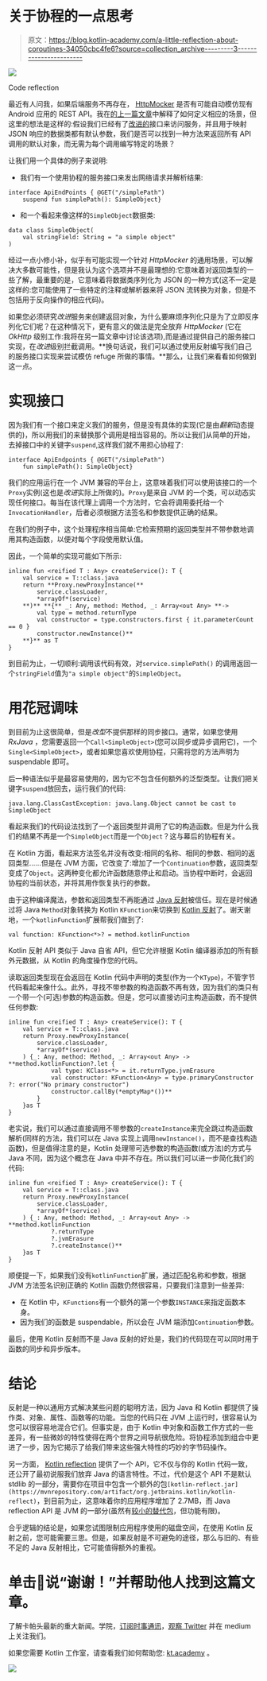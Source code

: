 # 关于协程的一点思考

> 原文：<https://blog.kotlin-academy.com/a-little-reflection-about-coroutines-34050cbc4fe6?source=collection_archive---------3----------------------->

![](img/b752fa3c0d918ae6eb9b90321252dccd.png)

Code reflection

最近有人问我，如果后端服务不再存在， [HttpMocker](https://github.com/speekha/httpmocker) 是否有可能自动模仿现有 Android 应用的 REST API。我在[的上一篇文章](/httpmock-my-first-oss-library-5bae8adbccf4)中解释了如何定义相应的场景，但这里的想法是这样的:假设我们已经有了[改进的](https://square.github.io/retrofit/)接口来访问服务，并且用于映射 JSON 响应的数据类都有默认参数，我们是否可以找到一种方法来返回所有 API 调用的默认对象，而无需为每个调用编写特定的场景？

让我们用一个具体的例子来说明:

*   我们有一个使用协程的服务接口来发出网络请求并解析结果:

```
interface ApiEndPoints { @GET("/simplePath")
    suspend fun simplePath(): SimpleObject}
```

*   和一个看起来像这样的`SimpleObject`数据类:

```
data class SimpleObject(
    val stringField: String = "a simple object"
)
```

经过一点小修小补，似乎有可能实现一个针对 *HttpMocker* 的通用场景，可以解决大多数可能性，但是我认为这个选项并不是最理想的:它意味着对返回类型的一些了解，最重要的是，它意味着将数据类序列化为 JSON 的一种方式(这不一定是这样的:您可能使用了一些特定的注释或解析器来将 JSON 流转换为对象，但是不包括用于反向操作的相应代码)。

如果您必须研究*改进*服务来创建返回对象，为什么要麻烦序列化只是为了立即反序列化它们呢？在这种情况下，更有意义的做法是完全放弃 *HttpMocker* (它在 *OkHttp* 级别工作:我将在另一篇文章中讨论该选项),而是通过提供自己的服务接口实现，在*改进*级别拦截调用。**换句话说，我们可以通过使用反射编写我们自己的服务接口实现来尝试模仿 refuge 所做的事情。**那么，让我们来看看如何做到这一点。

# 实现接口

因为我们有一个接口来定义我们的服务，但是没有具体的实现(它是由*翻新*动态提供的)，所以用我们的来替换那个调用是相当容易的。所以让我们从简单的开始，去掉接口中的关键字`suspend`,这样我们就不用担心协程了:

```
interface ApiEndpoints { @GET("/simplePath")
    fun simplePath(): SimpleObject}
```

我们的应用运行在一个 JVM 兼容的平台上，这意味着我们可以使用该接口的一个`Proxy`实例(这也是*改进*实际上所做的)。`Proxy`是来自 JVM 的一个类，可以动态实现任何接口。每当在该代理上调用一个方法时，它会将调用委托给一个`InvocationHandler`，后者必须根据方法签名和参数提供正确的结果。

在我们的例子中，这个处理程序相当简单:它检索预期的返回类型并不带参数地调用其构造函数，以便对每个字段使用默认值。

因此，一个简单的实现可能如下所示:

```
inline fun <reified T : Any> createService(): T {
    val service = T::class.java
    return **Proxy.newProxyInstance(**
        service.classLoader,
        *arrayOf*(service)
    **)** **{** _: Any, method: Method, _: Array<out Any> **->
        val type = method.returnType
        val constructor = type.constructors.first { it.parameterCount == 0 }
        constructor.newInstance()**
    **}** as T
}
```

到目前为止，一切顺利:调用该代码有效，对`service.simplePath()` 的调用返回一个`stringField`值为`"a simple object"`的`SimpleObject`。

# 用花冠调味

到目前为止这很简单，但是*改型*不提供那样的同步接口。通常，如果您使用 *RxJava* ，您需要返回一个`Call<SimpleObject>`(您可以同步或异步调用它)，一个`Single<SimpleObject>`，或者如果您喜欢使用协程，只需将您的方法声明为 suspendable 即可。

后一种语法似乎是最容易使用的，因为它不包含任何额外的泛型类型。让我们把关键字`suspend`放回去，运行我们的代码:

`java.lang.ClassCastException: java.lang.Object cannot be cast to SimpleObject`

看起来我们的代码设法找到了一个返回类型并调用了它的构造函数。但是为什么我们的结果不再是一个`SimpleObject`而是一个`Object`？这与幕后的协程有关。

在 Kotlin 方面，看起来方法签名并没有改变:相同的名称、相同的参数、相同的返回类型……但是在 JVM 方面，它改变了:增加了一个`Continuation`参数，返回类型变成了`Object`。这两种变化都允许函数随意停止和启动。当协程中断时，会返回协程的当前状态，并将其用作恢复执行的参数。

由于这种编译魔法，参数和返回类型不再能通过 [Java 反射](https://docs.oracle.com/javase/8/docs/technotes/guides/reflection/index.html)被信任。现在是时候通过将 Java `Method`对象转换为 Kotlin `KFunction`来切换到 [Kotlin 反射](https://kotlinlang.org/docs/reference/reflection.html)了。谢天谢地，一个`kotlinFunction`扩展帮我们做到了:

```
val function: KFunction<*>? = method.kotlinFunction
```

Kotlin 反射 API 类似于 Java 自省 API，但它允许根据 Kotlin 编译器添加的所有额外元数据，从 Kotlin 的角度操作您的代码。

读取返回类型现在会返回在 Kotlin 代码中声明的类型(作为一个`KType`)，不管字节代码看起来像什么。此外，寻找不带参数的构造函数不再有效，因为我们的类只有一个带一个(可选)参数的构造函数。但是，您可以直接访问主构造函数，而不提供任何参数:

```
inline fun <reified T : Any> createService(): T {
    val service = T::class.java
    return Proxy.newProxyInstance(
        service.classLoader,
        *arrayOf*(service)
    ) {_: Any, method: Method, _: Array<out Any> -> **method.kotlinFunction?.let {
            val type: KClass<*> = it.returnType.jvmErasure
            val constructor: KFunction<Any> = type.primaryConstructor ?: error("No primary constructor") 
            constructor.callBy(*emptyMap*())**
        }
    }as T
}
```

老实说，我们可以通过直接调用不带参数的`createInstance`来完全跳过构造函数解析(同样的方法，我们可以在 Java 实现上调用`newInstance()`，而不是查找构造函数)，但是值得注意的是，Kotlin 处理带可选参数的构造函数(或方法)的方式与 Java 不同，因为这个概念在 Java 中并不存在。所以我们可以进一步简化我们的代码:

```
inline fun <reified T : Any> createService(): T {
    val service = T::class.java
    return Proxy.newProxyInstance(
        service.classLoader,
        *arrayOf*(service)
    ) {_: Any, method: Method, _: Array<out Any> -> **method.kotlinFunction
            ?.returnType
            ?.jvmErasure
            ?.createInstance()**
    }as T
}
```

顺便提一下，如果我们没有`kotlinFunction`扩展，通过匹配名称和参数，根据 JVM 方法签名识别正确的 Kotlin 函数仍然很容易，只要我们注意到一些差异:

*   在 Kotlin 中，`KFunctions`有一个额外的第一个参数`INSTANCE`来指定函数本身。
*   因为我们的函数是 suspendable，所以会在 JVM 端添加`Continuation`参数。

最后，使用 Kotlin 反射而不是 Java 反射的好处是，我们的代码现在可以同时用于函数的同步和异步版本。

# 结论

反射是一种以通用方式解决某些问题的聪明方法，因为 Java 和 Kotlin 都提供了操作类、对象、属性、函数等的功能。当您的代码只在 JVM 上运行时，很容易认为您可以很容易地混合它们。但事实是，由于 Kotlin 中对象和函数工作方式的一些差异，有一些微妙的特性使得在两个世界之间导航很危险。将协程添加到组合中更进了一步，因为它揭示了给我们带来这些强大特性的巧妙的字节码操作。

另一方面， [Kotlin reflection](https://kotlinlang.org/docs/reference/reflection.html) 提供了一个 API，它不仅与你的 Kotlin 代码一致，还公开了最初说服我们放弃 Java 的语言特性。不过，代价是这个 API 不是默认 stdlib 的一部分，需要你在项目中包含一个额外的包`[kotlin-reflect.jar](https://mvnrepository.com/artifact/org.jetbrains.kotlin/kotlin-reflect)`，到目前为止，这意味着你的应用程序增加了 2.7MB，而 Java reflection API 是 JVM 的一部分(虽然有[较小的替代包](https://github.com/Kotlin/kotlinx.reflect.lite)，但功能有限)。

合乎逻辑的结论是，如果您试图限制应用程序使用的磁盘空间，在使用 Kotlin 反射之前，您可能需要三思。但是，如果反射是不可避免的途径，那么与旧的、有些不足的 Java 反射相比，它可能值得额外的重视。

# 单击👏说“谢谢！”并帮助他人找到这篇文章。

了解卡帕头最新的重大新闻。学院，[订阅时事通讯](https://kotlin-academy.us17.list-manage.com/subscribe?u=5d3a48e1893758cb5be5c2919&id=d2ba84960a)，[观察 Twitter](https://twitter.com/ktdotacademy) 并在 medium 上关注我们。

如果您需要 Kotlin 工作室，请查看我们如何帮助您: [kt.academy](https://www.kt.academy/) 。

[![](img/3146970f03e44cb07afe660b0d43e045.png)](https://kotlin-academy.us17.list-manage.com/subscribe?u=5d3a48e1893758cb5be5c2919&id=d2ba84960a)